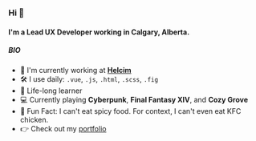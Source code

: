 ### Hi 👋

#### I'm a Lead UX Developer working in Calgary, Alberta.

##### BIO

- 🏢 I'm currently working at **[Helcim]([https://](https://www.helcim.com/))**
- 🛠 I use daily: `.vue`, `.js`, `.html`, `.scss`, `.fig`
- 🌱 Life-long learner
- 💻 Currently playing **Cyberpunk**, **Final Fantasy XIV**, and **Cozy Grove**
- 🥵 Fun Fact: I can't eat spicy food. For context, I can't even eat KFC chicken.
- 👉 Check out my [portfolio](https://camillesalvador.github.io/camillesalvador/) 
